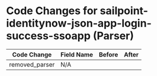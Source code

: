 # Code Changes for sailpoint-identitynow-json-app-login-success-ssoapp (Parser)

| Code Change | Field Name | Before | After |
|-------------|------------|--------|-------|
| removed_parser | N/A |  |  |